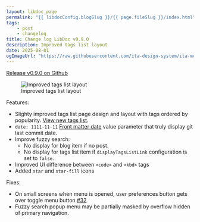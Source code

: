 ```yaml
---
layout: libdoc_page
permalink: "{{ libdocConfig.blogSlug }}/{{ page.fileSlug }}/index.html"
tags:
    - post
    - changelog
title: Change log LibDoc v0.9.0
description: Improved tags list layout
date: 2025-08-01
ogImageUrl: "https://raw.githubusercontent.com/ita-design-system/ita-medias/refs/heads/main/libdoc-v0.9.0.avif"
---
```

[Release v0.9.0 on Github](https://github.com/ita-design-system/eleventy-libdoc/releases/tag/0.9.0)

<figure>
    <img src="{{ ogImageUrl }}"
        alt="Improved tags list layout">
    <figcaption>Improved tags list layout</figcaption>
</figure>

Features:

* Slighty improved tags list page design and layout with tags ordered by popularity. [View new tags list](https://eleventy-libdoc.netlify.app/tags/).
* `date: 1111-11-11` [Front matter date](/content/front-matter/date.md#git-last-modified-date) value parameter that truly display git last commit date.
* Improve fuzzy search: 
    * No display for blog item if no post.
    * No display for tags list item if `displayTagsListLink` configuration is set to `false`.
* Improved UI difference between `<code>` and `<kbd>` tags
* Added `star` and `star-fill` icons

Fixes:

* On small screens when menu is opened, user preferences button gets over toggle menu button [#32](https://github.com/ita-design-system/eleventy-libdoc/issues/32)
* Fuzzy search popup menu may be partially masked by overflow hidden of primary navigation.
